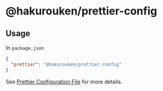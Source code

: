 # @hakurouken/prettier-config

## Usage

In `package.json`

```json
{
  "prettier": "@hakurouken/prettier-config"
}
```

See [Prettier Configuration File](https://prettier.io/docs/en/configuration) for more details.
